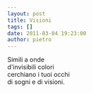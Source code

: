 ```yaml
---
layout: post
title: Visioni
tags: []
date: 2011-03-04 19:23:00
author: pietro
---
```

<div dir="ltr" style="text-align: left">Simili a onde<br/>d'invisibili colori<br/>cerchiano i tuoi occhi<br/>di sogni e di visioni.<br/>

